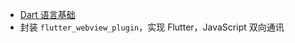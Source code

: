 - [Dart 语言基础](https://github.com/shadowwingz/FlutterLife/blob/master/article/Dart%E8%AF%AD%E8%A8%80%E5%9F%BA%E7%A1%80.md)
- 封装 `flutter_webview_plugin`，实现 Flutter，JavaScript 双向通讯

